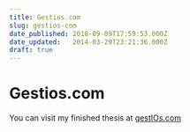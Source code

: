 ```yaml
---
title: Gestios.com
slug: gestios-com
date_published: 2018-09-09T17:59:53.000Z
date_updated:   2014-03-29T23:21:36.000Z
draft: true
---
```



# Gestios.com


You can visit my finished thesis at [gestIOs.com](http://gestios.com "gestIOs.com")
